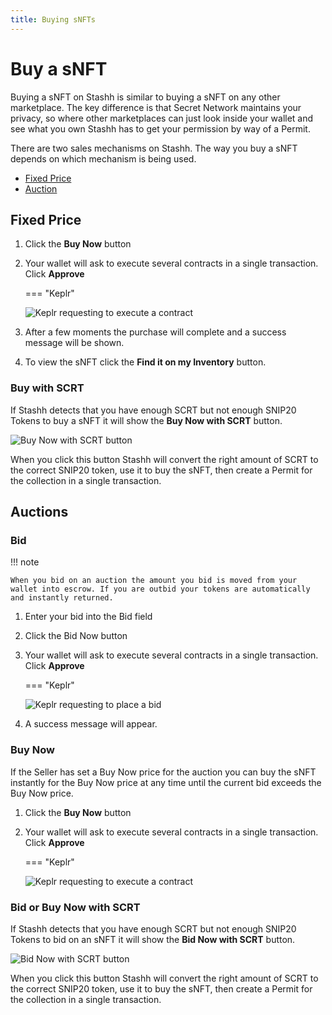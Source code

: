 ```yaml
---
title: Buying sNFTs
---
```


# Buy a sNFT

Buying a sNFT on Stashh is similar to buying a sNFT on any other marketplace. The key difference is that Secret Network maintains your privacy, so where other marketplaces can just look inside your wallet and see what you own Stashh has to get your permission by way of a Permit.

There are two sales mechanisms on Stashh. The way you buy a sNFT depends on which mechanism is being used.

- [Fixed Price](./../features/sale-types/fixed-price-sale.md)
- [Auction](./../features/sale-types/auction-sales.md)

## Fixed Price

1. Click the **Buy Now** button
2. Your wallet will ask to execute several contracts in a single transaction. Click **Approve**

    === "Keplr"

    ![Keplr requesting to execute a contract](/images/keplr-execute-contract-one-click-buy.png#pop)

3. After a few moments the purchase will complete and a success message will be shown. 
4. To view the sNFT click the **Find it on my Inventory** button.

### Buy with SCRT

If Stashh detects that you have enough SCRT but not enough SNIP20 Tokens to buy a sNFT it will show the **Buy Now with SCRT** button. 

![Buy Now with SCRT button](/images/buy-control-fixed-price-buy-with-scrt.png#pop)

When you click this button Stashh will convert the right amount of SCRT to the correct SNIP20 token, use it to buy the sNFT, then create a Permit for the collection in a single transaction.

## Auctions

### Bid

!!! note

    When you bid on an auction the amount you bid is moved from your wallet into escrow. If you are outbid your tokens are automatically and instantly returned.

1. Enter your bid into the Bid field
2. Click the Bid Now button
3. Your wallet will ask to execute several contracts in a single transaction. Click **Approve**

    === "Keplr"

    ![Keplr requesting to place a bid](/images/keplr-execute-contract-bid.png#pop)

4. A success message will appear.

### Buy Now

If the Seller has set a Buy Now price for the auction you can buy the sNFT instantly for the Buy Now price at any time until the current bid exceeds the Buy Now price.

1. Click the **Buy Now** button
2. Your wallet will ask to execute several contracts in a single transaction. Click **Approve**

    === "Keplr"

    ![Keplr requesting to execute a contract](/images/keplr-execute-contract-one-click-buy.png#pop)

### Bid or Buy Now with SCRT

If Stashh detects that you have enough SCRT but not enough SNIP20 Tokens to bid on an sNFT it will show the **Bid Now with SCRT** button. 

![Bid Now with SCRT button](/images/buy-control-auction-buy-with-scrt.png#pop)

When you click this button Stashh will convert the right amount of SCRT to the correct SNIP20 token, use it to buy the sNFT, then create a Permit for the collection in a single transaction.
